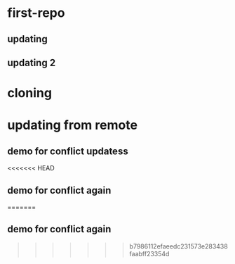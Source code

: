 # first-repo 

## updating
## updating 2

# cloning
# updating from remote

## demo for conflict updatess

<<<<<<< HEAD
## demo for conflict again
=======
## demo for conflict again

>>>>>>> b7986112efaeedc231573e283438faabff23354d
